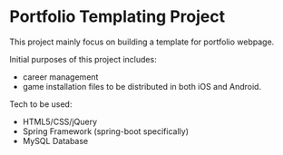 # Portfolio Templating Project

This project mainly focus on building a template for portfolio webpage.

Initial purposes of this project includes:
* career management
* game installation files to be distributed in both iOS and Android.

Tech to be used:
* HTML5/CSS/jQuery
* Spring Framework (spring-boot specifically)
* MySQL Database
